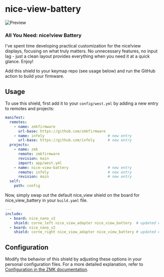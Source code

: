 # nice-view-battery

![Preview](https://github.com/infely/nice-view-battery/blob/main/.github/assets/preview.jpg?raw=true)

### All You Need: nice!view Battery

I've spent time developing practical customization for the nice!view displays, focusing on what truly matters. No unnecessary features, no input lag - just a clean layout provides everything when you need it at a quick glance. Enjoy!

Add this shield to your keymap repo (see usage below) and run the GitHub action to build your firmware.

## Usage

To use this shield, first add it to your `config/west.yml` by adding a new entry to remotes and projects:

```yml
manifest:
  remotes:
    - name: zmkfirmware
      url-base: https://github.com/zmkfirmware
    - name: infely                             # new entry
      url-base: https://github.com/infely      # new entry
  projects:
    - name: zmk
      remote: zmkfirmware
      revision: main
      import: app/west.yml
    - name: nice-view-battery                  # new entry
      remote: infely                           # new entry
      revision: main                           # new entry
  self:
    path: config
```

Now, simply swap out the default nice_view shield on the board for nice_view_battery in your `build.yaml` file.

```yml
---
include:
  - board: nice_nano_v2
    shield: corne_left nice_view_adapter nice_view_battery  # updated entry
  - board: nice_nano_v2
    shield: corne_right nice_view_adapter nice_view_battery # updated entry
```

## Configuration

Modify the behavior of this shield by adjusting these options in your personal configuration files. For a more detailed explanation, refer to [Configuration in the ZMK documentation](https://zmk.dev/docs/config).
